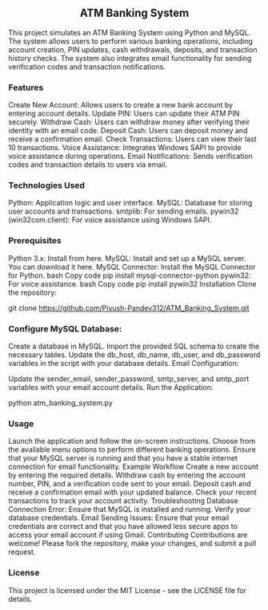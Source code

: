 ## <center> ATM Banking System </center> ##
This project simulates an ATM Banking System using Python and MySQL. The system allows users to perform various banking operations, including account creation, PIN updates, cash withdrawals, deposits, and transaction history checks. The system also integrates email functionality for sending verification codes and transaction notifications.

### Features ###
Create New Account: Allows users to create a new bank account by entering account details.
Update PIN: Users can update their ATM PIN securely.
Withdraw Cash: Users can withdraw money after verifying their identity with an email code.
Deposit Cash: Users can deposit money and receive a confirmation email.
Check Transactions: Users can view their last 10 transactions.
Voice Assistance: Integrates Windows SAPI to provide voice assistance during operations.
Email Notifications: Sends verification codes and transaction details to users via email.

### Technologies Used ###
Python: Application logic and user interface.
MySQL: Database for storing user accounts and transactions.
smtplib: For sending emails.
pywin32 (win32com.client): For voice assistance using Windows SAPI.

### Prerequisites ###
Python 3.x: Install from here.
MySQL: Install and set up a MySQL server. You can download it here.
MySQL Connector: Install the MySQL Connector for Python.
bash
Copy code
pip install mysql-connector-python
pywin32: For voice assistance.
bash
Copy code
pip install pywin32
Installation
Clone the repository:

git clone https://github.com/Piyush-Pandey312/ATM_Banking_System.git

### Configure MySQL Database: ###

Create a database in MySQL.
Import the provided SQL schema to create the necessary tables.
Update the db_host, db_name, db_user, and db_password variables in the script with your database details.
Email Configuration:

Update the sender_email, sender_password, smtp_server, and smtp_port variables with your email account details.
Run the Application:

python atm_banking_system.py

### Usage ###
Launch the application and follow the on-screen instructions.
Choose from the available menu options to perform different banking operations.
Ensure that your MySQL server is running and that you have a stable internet connection for email functionality.
Example Workflow
Create a new account by entering the required details.
Withdraw cash by entering the account number, PIN, and a verification code sent to your email.
Deposit cash and receive a confirmation email with your updated balance.
Check your recent transactions to track your account activity.
Troubleshooting
Database Connection Error: Ensure that MySQL is installed and running. Verify your database credentials.
Email Sending Issues: Ensure that your email credentials are correct and that you have allowed less secure apps to access your email account if using Gmail.
Contributing
Contributions are welcome! Please fork the repository, make your changes, and submit a pull request.

### License ###
This project is licensed under the MIT License - see the LICENSE file for details.